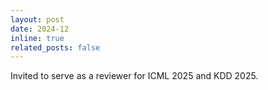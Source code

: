 ```yaml
---
layout: post
date: 2024-12
inline: true
related_posts: false
---
```


Invited to serve as a reviewer for ICML 2025 and KDD 2025.
